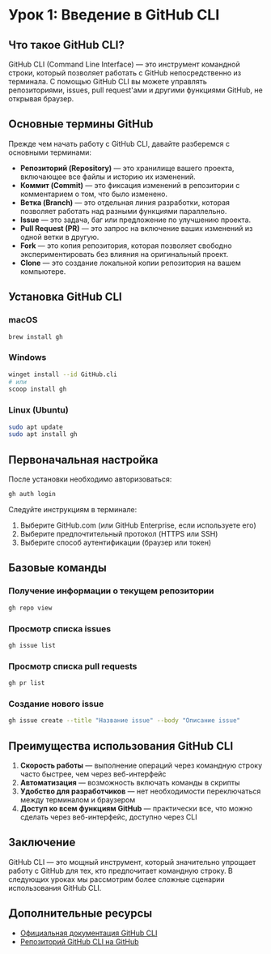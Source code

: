 # Урок 1: Введение в GitHub CLI

## Что такое GitHub CLI?

GitHub CLI (Command Line Interface) — это инструмент командной строки, который позволяет работать с GitHub непосредственно из терминала. С помощью GitHub CLI вы можете управлять репозиториями, issues, pull request'ами и другими функциями GitHub, не открывая браузер.

## Основные термины GitHub

Прежде чем начать работу с GitHub CLI, давайте разберемся с основными терминами:

- **Репозиторий (Repository)** — это хранилище вашего проекта, включающее все файлы и историю их изменений.
- **Коммит (Commit)** — это фиксация изменений в репозитории с комментарием о том, что было изменено.
- **Ветка (Branch)** — это отдельная линия разработки, которая позволяет работать над разными функциями параллельно.
- **Issue** — это задача, баг или предложение по улучшению проекта.
- **Pull Request (PR)** — это запрос на включение ваших изменений из одной ветки в другую.
- **Fork** — это копия репозитория, которая позволяет свободно экспериментировать без влияния на оригинальный проект.
- **Clone** — это создание локальной копии репозитория на вашем компьютере.

## Установка GitHub CLI

### macOS
```bash
brew install gh
```

### Windows
```bash
winget install --id GitHub.cli
# или
scoop install gh
```

### Linux (Ubuntu)
```bash
sudo apt update
sudo apt install gh
```

## Первоначальная настройка

После установки необходимо авторизоваться:

```bash
gh auth login
```

Следуйте инструкциям в терминале:
1. Выберите GitHub.com (или GitHub Enterprise, если используете его)
2. Выберите предпочтительный протокол (HTTPS или SSH)
3. Выберите способ аутентификации (браузер или токен)

## Базовые команды

### Получение информации о текущем репозитории
```bash
gh repo view
```

### Просмотр списка issues
```bash
gh issue list
```

### Просмотр списка pull requests
```bash
gh pr list
```

### Создание нового issue
```bash
gh issue create --title "Название issue" --body "Описание issue"
```

## Преимущества использования GitHub CLI

1. **Скорость работы** — выполнение операций через командную строку часто быстрее, чем через веб-интерфейс
2. **Автоматизация** — возможность включать команды в скрипты
3. **Удобство для разработчиков** — нет необходимости переключаться между терминалом и браузером
4. **Доступ ко всем функциям GitHub** — практически все, что можно сделать через веб-интерфейс, доступно через CLI

## Заключение

GitHub CLI — это мощный инструмент, который значительно упрощает работу с GitHub для тех, кто предпочитает командную строку. В следующих уроках мы рассмотрим более сложные сценарии использования GitHub CLI.

## Дополнительные ресурсы

- [Официальная документация GitHub CLI](https://cli.github.com/manual/)
- [Репозиторий GitHub CLI на GitHub](https://github.com/cli/cli) 